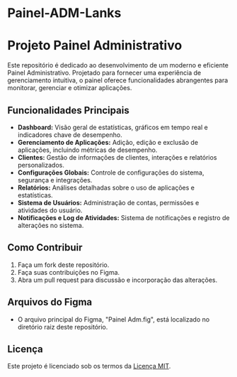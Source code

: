 # Painel-ADM-Lanks
 
# Projeto Painel Administrativo

Este repositório é dedicado ao desenvolvimento de um moderno e eficiente Painel Administrativo. Projetado para fornecer uma experiência de gerenciamento intuitiva, o painel oferece funcionalidades abrangentes para monitorar, gerenciar e otimizar aplicações.

## Funcionalidades Principais

- **Dashboard:** Visão geral de estatísticas, gráficos em tempo real e indicadores chave de desempenho.
- **Gerenciamento de Aplicações:** Adição, edição e exclusão de aplicações, incluindo métricas de desempenho.
- **Clientes:** Gestão de informações de clientes, interações e relatórios personalizados.
- **Configurações Globais:** Controle de configurações do sistema, segurança e integrações.
- **Relatórios:** Análises detalhadas sobre o uso de aplicações e estatísticas.
- **Sistema de Usuários:** Administração de contas, permissões e atividades do usuário.
- **Notificações e Log de Atividades:** Sistema de notificações e registro de alterações no sistema.

## Como Contribuir

1. Faça um fork deste repositório.
2. Faça suas contribuições no Figma.
3. Abra um pull request para discussão e incorporação das alterações.

## Arquivos do Figma

- O arquivo principal do Figma, "Painel Adm.fig", está localizado no diretório raiz deste repositório.


## Licença

Este projeto é licenciado sob os termos da [Licença MIT](LICENSE).
